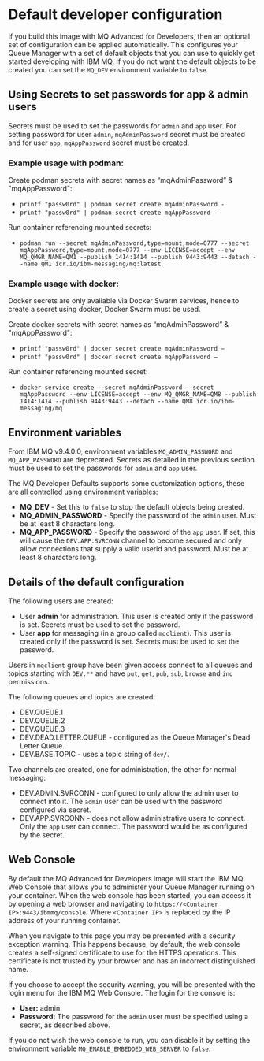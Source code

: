 # Default developer configuration

If you build this image with MQ Advanced for Developers, then an optional set of configuration can be applied automatically.  This configures your Queue Manager with a set of default objects that you can use to quickly get started developing with IBM MQ. If you do not want the default objects to be created you can set the `MQ_DEV` environment variable to `false`.

## Using Secrets to set passwords for app & admin users

Secrets must be used to set the passwords for `admin` and `app` user. For setting password for user `admin`, `mqAdminPassword` secret must be created and for user `app`, `mqAppPassword` secret must be created.

### Example usage with podman:

Create podman secrets with secret names as “mqAdminPassword” & "mqAppPassword":

- `printf "passw0rd" | podman secret create mqAdminPassword -` 
- `printf "passw0rd" | podman secret create mqAppPassword -` 

Run container referencing mounted secrets:
- `podman run --secret mqAdminPassword,type=mount,mode=0777 --secret mqAppPassword,type=mount,mode=0777 --env LICENSE=accept --env MQ_QMGR_NAME=QM1 --publish 1414:1414 --publish 9443:9443 --detach --name QM1 icr.io/ibm-messaging/mq:latest`

### Example usage with docker:

Docker secrets are only available via Docker Swarm services, hence to create a secret using docker, Docker Swarm must be used.

Create docker secrets with secret names as “mqAdminPassword” & "mqAppPassword":

- `printf "passw0rd" | docker secret create mqAdminPassword –`
- `printf "passw0rd" | docker secret create mqAppPassword –`

Run container referencing mounted secret:
- `docker service create --secret mqAdminPassword --secret mqAppPassword --env LICENSE=accept --env MQ_QMGR_NAME=QM8 --publish 1414:1414 --publish 9443:9443 --detach --name QM8 icr.io/ibm-messaging/mq`

## Environment variables

From IBM MQ v9.4.0.0, environment variables `MQ_ADMIN_PASSWORD` and `MQ_APP_PASSWORD` are deprecated. Secrets as detailed in the previous section must be used to set the passwords for `admin` and `app` user.

The MQ Developer Defaults supports some customization options, these are all controlled using environment variables:

* **MQ_DEV** - Set this to `false` to stop the default objects being created.
* **MQ_ADMIN_PASSWORD** - Specify the password of the `admin` user. Must be at least 8 characters long.
* **MQ_APP_PASSWORD** - Specify the password of the `app` user. If set, this will cause the `DEV.APP.SVRCONN` channel to become secured and only allow connections that supply a valid userid and password. Must be at least 8 characters long.


## Details of the default configuration

The following users are created:

* User **admin** for administration. This user is created only if the password is set. Secrets must be used to set the password.
* User **app** for messaging (in a group called `mqclient`). This user is created only if the password is set. Secrets must be used to set the password.

Users in `mqclient` group have been given access connect to all queues and topics starting with `DEV.**` and have `put`, `get`, `pub`, `sub`, `browse` and `inq` permissions.

The following queues and topics are created:

* DEV.QUEUE.1
* DEV.QUEUE.2
* DEV.QUEUE.3
* DEV.DEAD.LETTER.QUEUE - configured as the Queue Manager's Dead Letter Queue.
* DEV.BASE.TOPIC - uses a topic string of `dev/`.

Two channels are created, one for administration, the other for normal messaging:

* DEV.ADMIN.SVRCONN - configured to only allow the admin user to connect into it.  The `admin` user can be used with the password configured via secret.
* DEV.APP.SVRCONN - does not allow administrative users to connect.  Only the `app` user can connect. The password would be as configured by the secret.  

## Web Console

By default the MQ Advanced for Developers image will start the IBM MQ Web Console that allows you to administer your Queue Manager running on your container. When the web console has been started, you can access it by opening a web browser and navigating to `https://<Container IP>:9443/ibmmq/console`. Where `<Container IP>` is replaced by the IP address of your running container.

When you navigate to this page you may be presented with a security exception warning. This happens because, by default, the web console creates a self-signed certificate to use for the HTTPS operations. This certificate is not trusted by your browser and has an incorrect distinguished name.

If you choose to accept the security warning, you will be presented with the login menu for the IBM MQ Web Console. The login for the console is:

* **User:** admin
* **Password:** The password for the `admin` user must be specified using a secret, as described above.

If you do not wish the web console to run, you can disable it by setting the environment variable `MQ_ENABLE_EMBEDDED_WEB_SERVER` to `false`.
